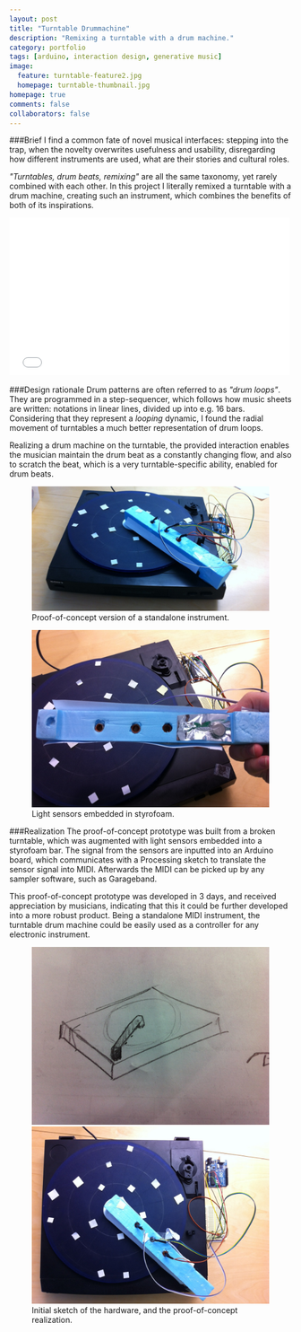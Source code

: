 ```yaml
---
layout: post
title: "Turntable Drummachine"
description: "Remixing a turntable with a drum machine."
category: portfolio
tags: [arduino, interaction design, generative music]
image:
  feature: turntable-feature2.jpg
  homepage: turntable-thumbnail.jpg
homepage: true
comments: false
collaborators: false
---
```


###Brief
I find a common fate of novel musical interfaces: stepping into the trap, when the novelty overwrites usefulness and usability, disregarding how different instruments are used, what are their stories and cultural roles.

*"Turntables, drum beats, remixing"* are all the same taxonomy, yet rarely combined with each other. In this project I literally remixed a turntable with a drum machine, creating such an instrument, which combines the benefits of both of its inspirations.

<iframe src="//player.vimeo.com/video/30322545" width="500" height="281" frameborder="0" webkitallowfullscreen mozallowfullscreen allowfullscreen></iframe>

###Design rationale
Drum patterns are often referred to as *"drum loops"*. They are programmed in a step-sequencer, which follows how music sheets are written: notations in linear lines, divided up into e.g. 16 bars. Considering that they represent a *looping* dynamic, I found the radial movement of turntables a much better representation of drum loops. 

Realizing a drum machine on the turntable, the provided interaction enables the musician maintain the drum beat as a constantly changing flow, and also to scratch the beat, which is a very turntable-specific ability, enabled for drum beats.

<figure>
	<a href="/images/turntable-feature.jpg"><img src="/images/turntable-feature.jpg"></a><figcaption>Proof-of-concept version of a standalone instrument.</figcaption>
</figure>

<figure>
	<a href="/images/turntable-sensors.jpg"><img src="/images/turntable-sensors.jpg"></a><figcaption>Light sensors embedded in styrofoam.</figcaption>
</figure>

###Realization
The proof-of-concept prototype was built from a broken turntable, which was augmented with light sensors embedded into a styrofoam bar. The signal from the sensors are inputted into an Arduino board, which communicates with a Processing sketch to translate the sensor signal into MIDI. Afterwards the MIDI can be picked up by any sampler software, such as Garageband. 

This proof-of-concept prototype was developed in 3 days, and received appreciation by musicians, indicating that this it could be further developed into a more robust product. Being a standalone MIDI instrument, the turntable drum machine could be easily used as a controller for any electronic instrument.

<figure class="half">
	<a href="/images/turntable-sketch.jpg"><img src="/images/turntable-sketch.jpg"></a>
	<a href="/images/turntable-topview.jpg"><img src="/images/turntable-topview.jpg"></a>
	<figcaption>Initial sketch of the hardware, and the proof-of-concept realization.</figcaption>
</figure>